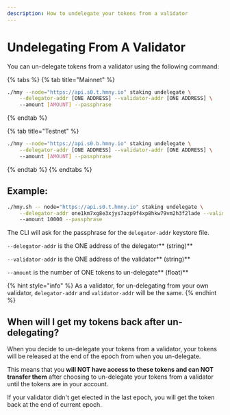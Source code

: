 ```yaml
---
description: How to undelegate your tokens from a validator
---
```


# Undelegating From A Validator

You can un-delegate tokens from a validator using the following command:

{% tabs %}
{% tab title="Mainnet" %}
```bash
./hmy --node="https://api.s0.t.hmny.io" staking undelegate \
    --delegator-addr [ONE ADDRESS] --validator-addr [ONE ADDRESS] \ 
    --amount [AMOUNT] --passphrase
```
{% endtab %}

{% tab title="Testnet" %}
```bash
./hmy --node="https://api.s0.b.hmny.io" staking undelegate \
    --delegator-addr [ONE ADDRESS] --validator-addr [ONE ADDRESS] \ 
    --amount [AMOUNT] --passphrase
```
{% endtab %}
{% endtabs %}

## Example:

```bash
./hmy.sh -- node="https://api.s0.t.hmny.io" staking undelegate \
    --delegator-addr one1km7xg8e3xjys7azp9f4xp8hkw79vm2h3f2lade --validator-addr one1km7xg8e3xjys7azp9f4xp8hkw79vm2h3f2lade \ 
    --amount 10000 --passphrase
```

The CLI will ask for the passphrase for the `delegator-addr` keystore file.

`--delegator-addr` is the ONE address of the delegator** (string)**

`--validator-addr` is the ONE address of the validator** (string)**

`--amount` is the number of ONE tokens to un-delegate** (float)**

{% hint style="info" %}
As a validator, for un-delegating from your own validator, `delegator-addr` and `validator-addr` will be the same.
{% endhint %}

## When will I get my tokens back after un-delegating?

When you decide to un-delegate your tokens from a validator, your tokens will be released at the end of the epoch from when you un-delegate.

This means that you **will NOT have access to these tokens and can NOT transfer them** after choosing to un-delegate your tokens from a validator until the tokens are in your account.

If your validator didn't get elected in the last epoch, you will get the token back at the end of current epoch.
